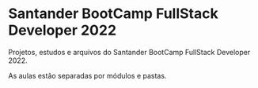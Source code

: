 # Santander BootCamp FullStack Developer 2022

Projetos, estudos e arquivos do Santander BootCamp FullStack Developer 2022.

As aulas estão separadas por módulos e pastas.